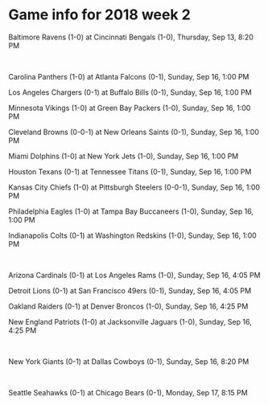 # Game info for 2018 week 2

Baltimore Ravens (1-0) at Cincinnati Bengals (1-0), Thursday, Sep 13, 8:20 PM


<br/>

Carolina Panthers (1-0) at Atlanta Falcons (0-1), Sunday, Sep 16, 1:00 PM

Los Angeles Chargers (0-1) at Buffalo Bills (0-1), Sunday, Sep 16, 1:00 PM

Minnesota Vikings (1-0) at Green Bay Packers (1-0), Sunday, Sep 16, 1:00 PM

Cleveland Browns (0-0-1) at New Orleans Saints (0-1), Sunday, Sep 16, 1:00 PM

Miami Dolphins (1-0) at New York Jets (1-0), Sunday, Sep 16, 1:00 PM

Houston Texans (0-1) at Tennessee Titans (0-1), Sunday, Sep 16, 1:00 PM

Kansas City Chiefs (1-0) at Pittsburgh Steelers (0-0-1), Sunday, Sep 16, 1:00 PM

Philadelphia Eagles (1-0) at Tampa Bay Buccaneers (1-0), Sunday, Sep 16, 1:00 PM

Indianapolis Colts (0-1) at Washington Redskins (1-0), Sunday, Sep 16, 1:00 PM


<br/>

Arizona Cardinals (0-1) at Los Angeles Rams (1-0), Sunday, Sep 16, 4:05 PM

Detroit Lions (0-1) at San Francisco 49ers (0-1), Sunday, Sep 16, 4:05 PM

Oakland Raiders (0-1) at Denver Broncos (1-0), Sunday, Sep 16, 4:25 PM

New England Patriots (1-0) at Jacksonville Jaguars (1-0), Sunday, Sep 16, 4:25 PM


<br/>

New York Giants (0-1) at Dallas Cowboys (0-1), Sunday, Sep 16, 8:20 PM


<br/>

Seattle Seahawks (0-1) at Chicago Bears (0-1), Monday, Sep 17, 8:15 PM


